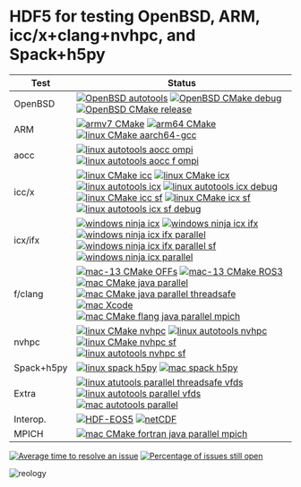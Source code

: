 # HDF5 for testing OpenBSD, ARM, icc/x+clang+nvhpc, and Spack+h5py

| Test | Status |
| -----| ------ |
| OpenBSD | [![OpenBSD autotools](https://github.com/hyoklee/hdf5/actions/workflows/auto.yml/badge.svg)](https://github.com/hyoklee/hdf5/actions/workflows/auto.yml) [![OpenBSD CMake debug](https://github.com/hyoklee/hdf5/actions/workflows/d.yml/badge.svg)](https://github.com/hyoklee/hdf5/actions/workflows/d.yml) [![OpenBSD CMake release](https://github.com/hyoklee/hdf5/actions/workflows/r.yml/badge.svg)](https://github.com/hyoklee/hdf5/actions/workflows/r.yml) |
| ARM | [![armv7 CMake](https://github.com/hyoklee/hdf5/actions/workflows/armv7.yml/badge.svg)](https://github.com/hyoklee/hdf5/actions/workflows/armv7.yml) [![arm64 CMake](https://github.com/hyoklee/hdf5/actions/workflows/arm64.yml/badge.svg)](https://github.com/hyoklee/hdf5/actions/workflows/arm64.yml) [![linux CMake aarch64-gcc](https://github.com/hyoklee/hdf5/actions/workflows/linux-aarch64.yml/badge.svg)](https://github.com/hyoklee/hdf5/actions/workflows/linux-aarch64.yml)|
| aocc | [![linux autotools aocc ompi](https://github.com/hyoklee/hdf5/actions/workflows/linux-auto-aocc-ompi.yml/badge.svg)](https://github.com/hyoklee/hdf5/actions/workflows/linux-auto-aocc-ompi.yml) [![linux autotools aocc f ompi](https://github.com/hyoklee/hdf5/actions/workflows/linux-auto-aocc-f-ompi.yml/badge.svg)](https://github.com/hyoklee/hdf5/actions/workflows/linux-auto-aocc-f-ompi.yml) |
| icc/x | [![linux CMake icc](https://github.com/hyoklee/hdf5/actions/workflows/linux-icc.yml/badge.svg)](https://github.com/hyoklee/hdf5/actions/workflows/linux-icc.yml) [![linux CMake icx](https://github.com/hyoklee/hdf5/actions/workflows/linux-icx.yml/badge.svg)](https://github.com/hyoklee/hdf5/actions/workflows/linux-icx.yml) [![linux autotools icx](https://github.com/hyoklee/hdf5/actions/workflows/linux-icx-auto.yml/badge.svg)](https://github.com/hyoklee/hdf5/actions/workflows/linux-icx-auto.yml) [![linux autotools icx debug](https://github.com/hyoklee/hdf5/actions/workflows/linux-icx-auto-debug.yml/badge.svg)](https://github.com/hyoklee/hdf5/actions/workflows/linux-icx-auto-debug.yml) [![linux CMake icc sf](https://github.com/hyoklee/hdf5/actions/workflows/linux-icc-sf.yml/badge.svg)](https://github.com/hyoklee/hdf5/actions/workflows/linux-icc-sf.yml) [![linux CMake icx sf](https://github.com/hyoklee/hdf5/actions/workflows/linux-icx-sf.yml/badge.svg)](https://github.com/hyoklee/hdf5/actions/workflows/linux-icx-sf.yml) [![linux autotools icx sf debug](https://github.com/hyoklee/hdf5/actions/workflows/linux-icx-auto-sf-debug.yml/badge.svg)](https://github.com/hyoklee/hdf5/actions/workflows/linux-icx-auto-sf-debug.yml) |
| icx/ifx | [![windows ninja icx](https://github.com/hyoklee/hdf5/actions/workflows/win-ninja-icx.yml/badge.svg)](https://github.com/hyoklee/hdf5/actions/workflows/win-ninja-icx.yml) [![windows ninja icx ifx](https://github.com/hyoklee/hdf5/actions/workflows/win-ninja-icx-f.yml/badge.svg)](https://github.com/hyoklee/hdf5/actions/workflows/win-ninja-icx-f.yml) [![windows ninja icx ifx parallel](https://github.com/hyoklee/hdf5/actions/workflows/win-ninja-icx-f-p.yml/badge.svg)](https://github.com/hyoklee/hdf5/actions/workflows/win-ninja-icx-f-p.yml) [![windows ninja icx ifx parallel sf](https://github.com/hyoklee/hdf5/actions/workflows/win-ninja-icx-f-p-sf.yml/badge.svg)](https://github.com/hyoklee/hdf5/actions/workflows/win-ninja-icx-f-p-sf.yml) [![windows ninja icx parallel](https://github.com/hyoklee/hdf5/actions/workflows/win-ninja-icx-p.yml/badge.svg)](https://github.com/hyoklee/hdf5/actions/workflows/win-ninja-icx-p.yml) |
| f/clang | [![mac-13 CMake OFFs](https://github.com/hyoklee/hdf5/actions/workflows/mac-cmake-offs.yml/badge.svg)](https://github.com/hyoklee/hdf5/actions/workflows/mac-cmake-offs.yml)  [![mac-13 CMake ROS3](https://github.com/hyoklee/hdf5/actions/workflows/mac-cmake-ros3.yml/badge.svg)](https://github.com/hyoklee/hdf5/actions/workflows/mac-cmake-ros3.yml)   [![mac CMake java parallel](https://github.com/hyoklee/hdf5/actions/workflows/mac-cmake.yml/badge.svg)](https://github.com/hyoklee/hdf5/actions/workflows/mac-cmake.yml) [![mac CMake java parallel threadsafe](https://github.com/hyoklee/hdf5/actions/workflows/mac-cmake-ts.yml/badge.svg)](https://github.com/hyoklee/hdf5/actions/workflows/mac-cmake-ts.yml) [![mac Xcode](https://github.com/hyoklee/hdf5/actions/workflows/mac-xcode.yml/badge.svg)](https://github.com/hyoklee/hdf5/actions/workflows/mac-xcode.yml) [![mac CMake flang java parallel mpich](https://github.com/hyoklee/hdf5/actions/workflows/mac-cmake-flang-mpich.yml/badge.svg)](https://github.com/hyoklee/hdf5/actions/workflows/mac-cmake-flang-mpich.yml) |
| nvhpc | [![linux CMake nvhpc](https://github.com/hyoklee/hdf5/actions/workflows/linux-nvhpc.yml/badge.svg)](https://github.com/hyoklee/hdf5/actions/workflows/linux-nvhpc.yml)  [![linux autotools nvhpc](https://github.com/hyoklee/hdf5/actions/workflows/linux-nvhpc-auto.yml/badge.svg)](https://github.com/hyoklee/hdf5/actions/workflows/linux-nvhpc-auto.yml) [![linux CMake nvhpc sf](https://github.com/hyoklee/hdf5/actions/workflows/linux-nvhpc-sf.yml/badge.svg)](https://github.com/hyoklee/hdf5/actions/workflows/linux-nvhpc-sf.yml)  [![linux autotools nvhpc sf](https://github.com/hyoklee/hdf5/actions/workflows/linux-nvhpc-auto-sf.yml/badge.svg)](https://github.com/hyoklee/hdf5/actions/workflows/linux-nvhpc-auto-sf.yml) |
| Spack+h5py | [![linux spack h5py](https://github.com/hyoklee/hdf5/actions/workflows/spack.yml/badge.svg)](https://github.com/hyoklee/hdf5/actions/workflows/spack.yml) [![mac spack h5py](https://github.com/hyoklee/hdf5/actions/workflows/spack-mac.yml/badge.svg)](https://github.com/hyoklee/hdf5/actions/workflows/spack-mac.yml) |
| Extra | [![linux atutools parallel threadsafe vfds](https://github.com/hyoklee/hdf5/actions/workflows/linux-auto-ts.yml/badge.svg)](https://github.com/hyoklee/hdf5/actions/workflows/linux-auto-ts.yml) [![linux autotools parallel vfds](https://github.com/hyoklee/hdf5/actions/workflows/linux-auto.yml/badge.svg)](https://github.com/hyoklee/hdf5/actions/workflows/linux-auto.yml) [![mac autotools parallel](https://github.com/hyoklee/hdf5/actions/workflows/mac-auto.yml/badge.svg)](https://github.com/hyoklee/hdf5/actions/workflows/mac-auto.yml) |
| Interop. | [![HDF-EOS5](https://img.shields.io/github/actions/workflow/status/HDFGroup/hdf5/hdfeos5.yml?branch=develop&label=HDF-EOS5)](https://github.com/HDFGroup/hdf5/actions?query=branch%3Adevelop) [![netCDF](https://github.com/hyoklee/hdf5/actions/workflows/netcdf.yml/badge.svg)](https://github.com/hyoklee/hdf5/actions/workflows/netcdf.yml) |
| MPICH | [![mac CMake fortran java parallel mpich](https://github.com/hyoklee/hdf5/actions/workflows/mac-cmake-mpich.yml/badge.svg)](https://github.com/hyoklee/hdf5/actions/workflows/mac-cmake-mpich.yml) |

[![Average time to resolve an issue](http://isitmaintained.com/badge/resolution/HDFGroup/hdf5.svg)](http://isitmaintained.com/project/HDFGroup/hdf5 "Average time to resolve an issue")
[![Percentage of issues still open](http://isitmaintained.com/badge/open/HDFGroup/hdf5.svg)](http://isitmaintained.com/project/HDFGroup/hdf5 "Percentage of issues still open")

![reology](https://repology.org/badge/vertical-allrepos/hdf5.svg?header=hdf5)
